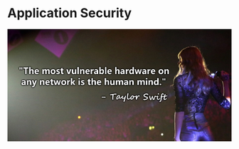 # Application Security

!["The most vulnerable hardware on any network is the human mind."" - Taylor Swift](image/application-security.jpg)

